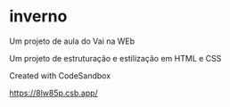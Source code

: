 # inverno 
Um projeto de aula do Vai na WEb

Um projeto de estruturação e estilização em HTML e CSS

Created with CodeSandbox

https://8lw85p.csb.app/
